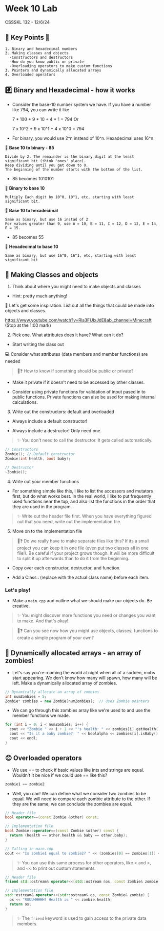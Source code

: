 # Week 10 Lab

CSSSKL 132 - 12/6/24

## 🔑 Key Points 🔑

    1. Binary and hexadecimal numbers
    2. Making classes and objects
      -Constructors and destructors
      -How do you know public or private
      -Overloading operators to make custom functions
    3. Pointers and dynamically allocated arrays
    4. Overloaded operators

## #️⃣ Binary and Hexadecimal - how it works

* Consider the base-10 number system we have. If you have a number like 794, you can write it like

  7 * 100 + 9 * 10 + 4 * 1 = 794 Or

  7 x 10^2 + 9 x 10^1 + 4 x 10^0 = 794

* For binary, you would use 2^n instead of 10^n. Hexadecimal uses 16^n.

📝 **Base 10 to binary - 85**

    Divide by 2. The remainder is the binary digit at the least significant bit (think 'ones' place).
    Keep dividing until you get down to 0.
    The beginning of the number starts with the bottom of the list.

* 85 becomes 1010101

📝 **Binary to base 10**

    Multiply Each digit by 10^0, 10^1, etc, starting with least significant bit.

📝 **Base 10 to hexadecimal**

    Same as binary, but use 16 instad of 2
    For values greater than 9, use A = 10, B = 11, C = 12, D = 13, E = 14, F = 15.

* 85 becomes 55

📝 **Hexadecimal to base 10**

    Same as binary, but use 16^0, 16^1, etc, starting with least significant bit

## 🏡 Making Classes and objects

1. Think about where you might need to make objects and classes
  * Hint: pretty much anything!

📝 Let's get some inspiration. List out all the things that could be made into objects and classes.

https://www.youtube.com/watch?v=Rla3FUlxJdE&ab_channel=Minecraft (Stop at the 1:00 mark)

2. Pick one. What attributes does it have? What can it do?

  * Start writing the class out

💻 Consider what attributes (data members and member functions) are needed

> 🤔❓ How to know if something should be public or private?

  * Make it private if it doesn't need to be accessed by other classes.

  * Consider using private functions for validation of input pased in to public functions. Private functions can also be used for making internal calculations.

3. Write out the constructors: default and overloaded

  * Always include a default constructor!

  * Always include a destructor! Only need one.

> ✨ You don't need to call the destructor. It gets called automatically.

```c++
// Constructors
Zombie(); // Default constructor
Zombie(int health, bool baby); 

// Destructor
~Zombie();
```

4. Write out your member functions

* For something simple like this, I like to list the accessors and mutators first, but do what works best. In the real world, I like to put frequently used functions near the top, and also list the functions in the order that they are used in the program.

> ✨ Write out the header file first. When you have everything figured out that you need, write out the implementation file.

5. Move on to the implementation file

> 🤔❓ Do we really have to make separate files like this? If its a small project you can keep it in one file (even put two classes all in one file!). Be careful if your project grows though. It will be more difficult to split it up afterwards than to do it from the beginning.

* Copy over each constructor, destructor, and function.

* Add a Class:: (replace with the actual class name) before each item.

### Let's play!

* Make a `main.cpp` and outline what we should make our objects do. Be creative.

> ✨ You might discover more functions you need or changes you want to make. And that's okay!

> 🤔❓ Can you see now how you might use objects, classes, functions to create a simple program of your own?

## 🌟 Dynamically allocated arrays - an array of zombies!

* Let's say you're roaming the world at night when all of a sudden, mobs start appearing. We don't know how many will spawn, how many will be left. Make a dynamically allocated array of zombies.

```cpp
// Dynamically allocate an array of zombies 
int numZombies = 5;
Zombie* zombies = new Zombie[numZombies];  // Uses Zombie pointers
```

* We can go through this zombies array like we're used to and use the member functions we made.

```cpp
for (int i = 0; i < numZombies; i++) {
  cout << "Zombie " << i + 1 << "'s health: " << zombies[i].getHealth() << endl;
  cout << "Is it a baby zombie?! " << boolalpha << zombies[i].isBaby() << endl;
  cout << endl;
}
```

## 😊 Overloaded operators

* We use == to check if basic values like ints and strings are equal. Wouldn't it be nice if we could use == like this?

```cpp
zombie1 == zombie2
```

* Well, you can! We can define what we consider two zombies to be equal. We will need to compare each zombie attribute to the other. If they are the same, we can conclude the zombies are equal.

```cpp
// Header file
bool operator==(const Zombie &other) const;

// Implementation file
bool Zombie::operator==(const Zombie &other) const {
  return (health == other.health && baby == other.baby);
}

// Calling in main.cpp
cout << "Is zombie1 equal to zombie2? " << (zombies[0] == zombies[1]) << endl;
```

> ✨ You can use this same process for other operators, like < and >, and << to print out custom statements.

```cpp
// Header file
friend std::ostream& operator<<(std::ostream &os, const Zombie& zombie);

// Implementation file
std::ostream& operator<<(std::ostream& os, const Zombie& zombie) {
  os << "RUUUHHHHH! Health is " << zombie.health;
  return os;
}
```

> ✨ The `friend` keyword is used to gain access to the private data members.